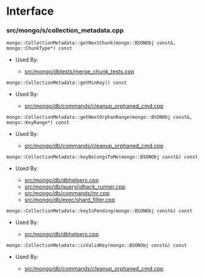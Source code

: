 
# Interface

### src/mongo/s/collection\_metadata.cpp

<div></div>

    mongo::CollectionMetadata::getNextChunk(mongo::BSONObj const&, mongo::ChunkType*) const

- Used By:

    - [src/mongo/dbtests/merge\_chunk\_tests.cpp](../../../unit\_tests)

<div></div>

    mongo::CollectionMetadata::getMinKey() const

- Used By:

    - [src/mongo/db/commands/cleanup\_orphaned\_cmd.cpp](../../../database\_commands)

<div></div>

    mongo::CollectionMetadata::getNextOrphanRange(mongo::BSONObj const&, mongo::KeyRange*) const

- Used By:

    - [src/mongo/db/commands/cleanup\_orphaned\_cmd.cpp](../../../database\_commands)

<div></div>

    mongo::CollectionMetadata::keyBelongsToMe(mongo::BSONObj const&) const

- Used By:

    - [src/mongo/db/dbhelpers.cpp](../../../client\_and\_operation\_tracking)
    - [src/mongo/db/query/idhack\_runner.cpp](../../../core\_query\_system)
    - [src/mongo/db/commands/mr.cpp](../../../database\_commands)
    - [src/mongo/db/exec/shard\_filter.cpp](../../../core\_query\_system)

<div></div>

    mongo::CollectionMetadata::keyIsPending(mongo::BSONObj const&) const

- Used By:

    - [src/mongo/db/dbhelpers.cpp](../../../client\_and\_operation\_tracking)

<div></div>

    mongo::CollectionMetadata::isValidKey(mongo::BSONObj const&) const

- Used By:

    - [src/mongo/db/commands/cleanup\_orphaned\_cmd.cpp](../../../database\_commands)
